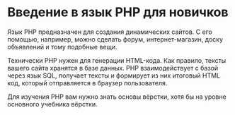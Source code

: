 # Введение в язык PHP для новичков

Язык PHP предназначен для создания динамических сайтов. С его помощью, например, можно сделать форум, интернет-магазин, доску объявлений и тому подобные вещи.

Технически PHP нужен для генерации HTML-кода. Как правило, тексты вашего сайта хранятся в базе данных. PHP взаимодействует с базой через язык SQL, получает тексты и формирует из них итоговый HTML код, который отправляется в браузер пользователя.

Для изучения PHP вам нужно знать основы вёрстки, хотя бы на уровне основного учебника вёрстки.
